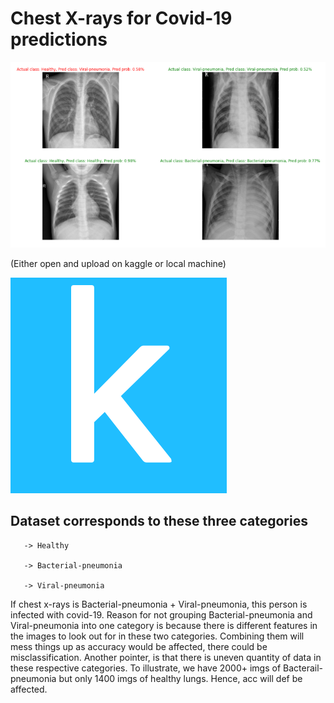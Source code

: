 # Chest X-rays for Covid-19 predictions
![](images/image2.png)


(Either open and upload on kaggle or local machine)

![](images/image3.png)


Dataset corresponds to these three categories
-
       -> Healthy

       -> Bacterial-pneumonia

       -> Viral-pneumonia 

If chest x-rays is Bacterial-pneumonia + Viral-pneumonia, this person is infected with covid-19. Reason for not grouping Bacterial-pneumonia and Viral-pneumonia into one category is because there is different features in the images to look out for in these two categories. Combining them will mess things up as accuracy would be affected, there could be misclassification. Another pointer, is that there is uneven quantity of data in these respective categories. To illustrate, we have 2000+ imgs of Bacterail-pneumonia but only 1400 imgs of healthy lungs. Hence, acc will def be affected.


